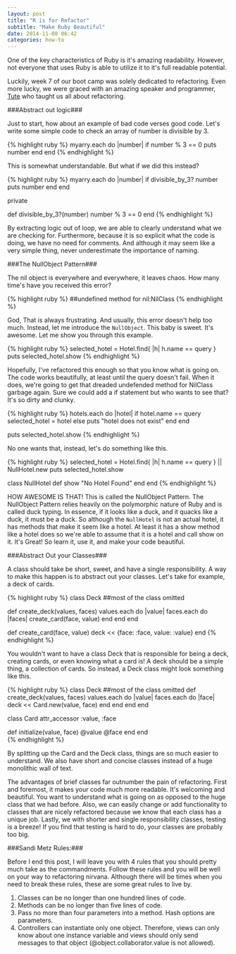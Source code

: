 ```yaml
---
layout: post
title: "R is for Refactor"
subtitle: "Make Ruby Beautiful"
date: 2014-11-08 06:42
categories: how-to
---
```


One of the key characteristics of Ruby is it's amazing readability. However, not
everyone that uses Ruby is able to utilize it to it's full readable potential.

Luckily, week 7 of our boot camp was solely dedicated to refactoring. Even more
lucky, we were graced with an amazing speaker and programmer,
[Tute](https://twitter.com/tutec) who taught us all about refactoring.

###Abstract out logic###

Just to start, how about an example of bad code verses good code. 
Let's write some simple code to check an array of number is divisible by 3.

{% highlight ruby %}
myarry.each do |number|
  if number % 3 == 0 
    puts number
  end
end
{% endhighlight %}

This is somewhat understandable. But what if we did this instead?

{% highlight ruby %}
myarry.each do |number|
  if divisible_by_3? number
    puts number
  end
end

private

def divisible_by_3?(number)
  number % 3 == 0
end
{% endhighlight %}

By extracting logic out of loop, we are able to clearly understand what we are
checking for. Furthermore, because it is so explicit what the code is doing,
we have no need for comments. And although it may seem like a very simple thing,
never underestimate the importance of naming. 

###The NullObject Pattern###

The nil object is everywhere and everywhere, it leaves chaos. How many time's
have you received this error?

{% highlight ruby %}
##undefined method for nil:NilClass
{% endhighlight %}

God, That is always frustrating. And usually, this error doesn't help too much.
Instead, let me introduce the `NullObject`. This baby is sweet. It's awesome.
Let me show you through this example.

{% highlight ruby %}
selected_hotel = Hotel.find{ |h| h.name == query }
puts selected_hotel.show
{% endhighlight %}

Hopefully, I've refactored this enough so that you know what is going on.
The code works beautifully, at least until the query doesn't fail. When it does,
we're going to get that dreaded undefended method for NilClass garbage again.
Sure we could add a if statement but who wants to see that? It's so dirty and
clunky. 

{% highlight ruby %}
 hotels.each do |hotel|
   if hotel.name == query
     selected_hotel = hotel
   else
     puts "hotel does not exist"
   end
 end

puts selected_hotel.show
{% endhighlight %}  
  
No one wants that, instead, let's do something like this.

{% highlight ruby %}
selected_hotel = Hotel.find{ |h| h.name == query } || NullHotel.new
puts selected_hotel.show

class NullHotel
  def show
    "No Hotel Found"
  end
end
{% endhighlight %}

HOW AWESOME IS THAT! This is called the NullObject Pattern.
The NullObject Pattern relies heavily on the polymorphic nature of Ruby and is
called duck typing. In essence, if it looks like a duck, and it quacks like a
duck, it must be a duck. So although the `NullHotel` is not an actual hotel, it
has methods that make it seem like a hotel. At least it has a show method like a
hotel does so we're able to assume that it is a hotel and call show on it. It's
Great! So learn it, use it, and make your code beautiful. 

###Abstract Out your Classes###

A class should take be short, sweet, and have a single responsibility. A way to
make this happen is to abstract out your classes. Let's take for example, a deck
of cards.

{% highlight ruby %}
class Deck
  ##most of the class omitted

  def create_deck(values, faces)
    values.each do |value|
      faces.each do |faces|
        create_card(face, value)
      end
    end
  end

  def create_card(face, value) 
    deck << {face: :face, value: :value}
  end
{% endhighlight %}

You wouldn't want to have a class Deck that is responsible for being a deck,
creating cards, or even knowing what a card is! A deck should be a simple thing,
a collection of cards. So instead, a Deck class might look something like this.

{% highlight ruby %}
class Deck
  ##most of the class omitted
  def create_deck(values, faces)
    values.each do |value|
      faces.each do |face|
        deck << Card.new(value, face)
      end
    end
  end
end

class Card
  attr_accessor :value, :face

  def initialize(value, face)
    @value
    @face
  end
end  
{% endhighlight %}

By splitting up the Card and the Deck class, things are so much easier to
understand. We also have short and concise classes instead of a huge monolithic
wall of text.

The advantages of brief classes far outnumber the pain of refactoring. First and
foremost, it makes your code much more readable. It's welcoming and beautiful.
You want to understand what is going on as opposed to the huge class that we had
before. Also, we can easily change or add functionality to classes that are
nicely refactored because we know that each class has a unique job. Lastly, we
with shorter and single responsibility classes, testing is a breeze! If you find
that testing is hard to do, your classes are probably too big.

###Sandi Metz Rules:###

Before I end this post, I will leave you with 4 rules that you should pretty
much take as the commandments. Follow these rules and you will be well on your
way to refactoring nirvana. Although there will be times when you need to break
these rules, these are some great rules to live by.

1.  Classes can be no longer than one hundred lines of code.
2.  Methods can be no longer than five lines of code.
3.  Pass no more than four parameters into a method. Hash options are parameters.
4.  Controllers can instantiate only one object. Therefore, views can only know
about one instance variable and views should only send messages to that object
(@object.collaborator.value is not allowed).




